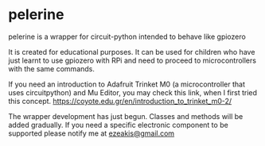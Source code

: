 # pelerine
pelerine is a wrapper for circuit-python intended to behave like gpiozero

It is created for educational purposes. It can be used for children who have just learnt to use gpiozero with RPi and need to proceed to microcontrollers with the same commands.

If you need an introduction to Adafruit Trinket M0 (a microcontroller that uses circuitpython) and Mu Editor, you may check this link, when I first tried this concept.
https://coyote.edu.gr/en/introduction_to_trinket_m0-2/

The wrapper development has just begun. Classes and methods will be added gradually. If you need a specific electronic component to be supported please notify me at ezeakis@gmail.com
